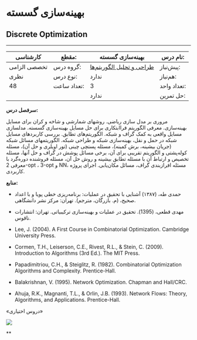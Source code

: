 # بهینه‌سازی گسسته
## Discrete Optimization
_______________________________________________________________________________
| کارشناسی     | مقطع:       | بهینه‌سازی گسسته                                                               | نام درس:    |
| ------------ | ----------- | ------------------------------------------------------------------------------ | ----------- |
| تخصصی الزامی | گروه درس:   | [طراحی و تحلیل الگوریتم‌ها](../mandatory/Design-and-Analysis-of-Algorithms.md) | پیش‌نیاز:   |
| نظری         | نوع درس:    | ندارد                                                                          | هم‌نیاز:    |
| 48           | تعداد ساعت: | 3                                                                              | تعداد واحد: |
|              |             |  ندارد                                                                         | حل تمرین:   |

**سرفصل درس:**

مروری بر مدل سازی ریاضی. روشهای شمارشی و شاخه و کران برای مسایل بهینه‌سازی. معرفی الگوریتم فراابتکاری برای حل مسایل بهینه‌سازی گسسته. مدلسازی مسایل واقعی به کمک گراف و شبکه. الگوریتم‌های تطابق. بررسی کاربردهای مسایل شبکه در حمل و نقل، بهینه‌سازی شبکه و طراحی شبکه. الگوریتمهای مسائل شبکه (جریان بیشینه، برش کمینه)، مسئله پستچی چینی  (تور اویلری و حل آن)،  مسئله کوله‌پشتی و الگوریتم تقریبی برای آن، برخی مسائل پوشش در گراف و حل آنها،  مسئله تخصیص و ارتباط آن با مسئله تطابق بیشینه و روش حل آن،  مسئله فروشنده دوره‌گرد با معرفی 2-opt ، 3-opt و NN،  مسئله افرازبندی گراف، مسائل مکان‌یابی. اجرای پروژه کاربردی.

**منابع:**


- حمدی طه، (۱۳۸۷) آشنایی با تحقیق در عملیات: برنامه‌ریزی خطی پویا و با اعداد صحیح، (م. بازرگان، مترجم). تهران: مرکز نشر دانشگاهی.

- مهدی قطعی، (1395). تحقیق در عملیات و بهینه‌سازی ترکیبیاتی. تهران: انتشارات ناقوس.

- Lee, J. (2004). A First Course in Combinatorial Optimization. Cambridge University Press.

- Cormen, T.H., Leiserson, C.E., Rivest, R.L., & Stein, C. (2009). Introduction to Algorithms (3rd Ed.). The MIT Press.

- Papadimitriou, C.H., & Steiglitz, R. (1982). Combinatorial Optimization Algorithms and Complexity. Prentice-Hall.

- Balakrishnan, V. (1995). Network Optimization. Chapman and Hall/CRC.

- Ahuja, R.K., Magnanti, T.L., & Orlin, J.B. (1993). Network Flows: Theory, Algorithms, and Applications. Prentice-Hall.

«دروس اختیاری»

![](Aspose.Words.37d2102b-3f10-4522-bf26-9941f2032abb.008.png)

**
